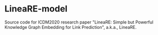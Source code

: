 # LineaRE-model
Source code for ICDM2020 research paper "LineaRE: Simple but Powerful Knowledge Graph Embedding for Link Prediction", a.k.a., LineaRE.
